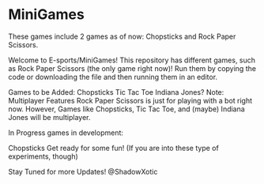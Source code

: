 # MiniGames
These games include 2 games as of now: Chopsticks and Rock Paper Scissors.

Welcome to E-sports/MiniGames! This repository has different games, such as Rock Paper Scissors (the only game right now)! Run them by copying the code or downloading the file and then running them in an editor.

Games to be Added:
Chopsticks
Tic Tac Toe
Indiana Jones?
Note: Multiplayer Features Rock Paper Scissors is just for playing with a bot right now. However, Games like Chopsticks, Tic Tac Toe, and (maybe) Indiana Jones will be multiplayer.

In Progress games in development:

Chopsticks
Get ready for some fun! (If you are into these type of experiments, though)

Stay Tuned for more Updates! @ShadowXotic
